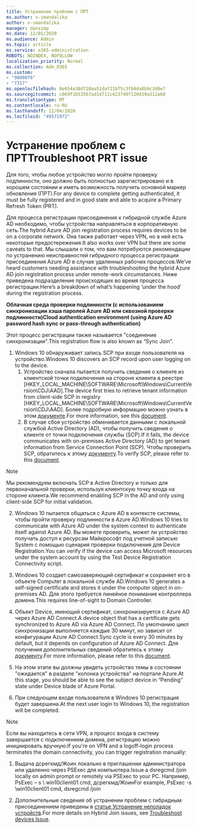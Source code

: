 ```yaml
---
title: Устранение проблем с ПРТ
ms.author: v-smandalika
author: v-smandalika
manager: dansimp
ms.date: 12/01/2020
ms.audience: Admin
ms.topic: article
ms.service: o365-administration
ROBOTS: NOINDEX, NOFOLLOW
localization_priority: Normal
ms.collection: Adm_O365
ms.custom:
- "9000076"
- "7317"
ms.openlocfilehash: 8e654a38d720aa51daf21bf5c3fb0da8b9c3d8e7
ms.sourcegitcommit: c069f1b53567ad14711c423740f120439a312a60
ms.translationtype: MT
ms.contentlocale: ru-RU
ms.lasthandoff: 12/04/2020
ms.locfileid: "49571972"
---
```

# <a name="troubleshoot-prt-issue"></a><span data-ttu-id="cb2be-102">Устранение проблем с ПРТ</span><span class="sxs-lookup"><span data-stu-id="cb2be-102">Troubleshoot PRT issue</span></span>

<span data-ttu-id="cb2be-103">Для того, чтобы любое устройство могло пройти проверку подлинности, оно должно быть полностью зарегистрировано и в хорошем состоянии и иметь возможность получить основной маркер обновления (ПРТ).</span><span class="sxs-lookup"><span data-stu-id="cb2be-103">For any device to complete getting authenticated, it must be fully registered and in good state and able to acquire a Primary Refresh Token (PRT).</span></span>

<span data-ttu-id="cb2be-104">Для процесса регистрации присоединения к гибридной службе Azure AD необходимо, чтобы устройства направляться в корпоративную сеть.</span><span class="sxs-lookup"><span data-stu-id="cb2be-104">The hybrid Azure AD join registration process requires devices to be on a corporate network.</span></span> <span data-ttu-id="cb2be-105">Она также работает через VPN, но в ней есть некоторые предостережения.</span><span class="sxs-lookup"><span data-stu-id="cb2be-105">It also works over VPN but there are some caveats to that.</span></span> <span data-ttu-id="cb2be-106">Мы слышали о том, что вам потребуются рекомендации по устранению неисправностей гибридного процесса регистрации присоединения Azure AD в случае удаленных рабочих процессов.</span><span class="sxs-lookup"><span data-stu-id="cb2be-106">We’ve heard customers needing assistance with troubleshooting the hybrid Azure AD join registration process under remote-work circumstances.</span></span> <span data-ttu-id="cb2be-107">Ниже приведена подразделение происходящих во время процесса регистрации.</span><span class="sxs-lookup"><span data-stu-id="cb2be-107">Here’s a breakdown of what’s happening ‘under the hood’ during the registration process.</span></span>

<span data-ttu-id="cb2be-108">**Облачная среда проверки подлинности (с использованием синхронизации хэша паролей Azure AD или сквозной проверки подлинности)**</span><span class="sxs-lookup"><span data-stu-id="cb2be-108">**Cloud authentication environment (using Azure AD password hash sync or pass-through authentication)**</span></span>

<span data-ttu-id="cb2be-109">Этот процесс регистрации также называется "соединение синхронизации".</span><span class="sxs-lookup"><span data-stu-id="cb2be-109">This registration flow is also known as “Sync Join”.</span></span>

1. <span data-ttu-id="cb2be-110">Windows 10 обнаруживает запись SCP при входе пользователя на устройство.</span><span class="sxs-lookup"><span data-stu-id="cb2be-110">Windows 10 discovers an SCP record upon user logging on to the device.</span></span>
    1. <span data-ttu-id="cb2be-111">Устройство сначала пытается получить сведения о клиенте из клиентской точки подключения на стороне клиента в реестре [HKEY_LOCAL_MACHINE\SOFTWARE\Microsoft\Windows\CurrentVersion\CDJ\AAD].</span><span class="sxs-lookup"><span data-stu-id="cb2be-111">The device first tries to retrieve tenant information from client-side SCP in registry [HKEY_LOCAL_MACHINE\SOFTWARE\Microsoft\Windows\CurrentVersion\CDJ\AAD].</span></span> <span data-ttu-id="cb2be-112">Более подробную информацию можно узнать в этом [документе](https://docs.microsoft.com/azure/active-directory/devices/hybrid-azuread-join-control).</span><span class="sxs-lookup"><span data-stu-id="cb2be-112">For more information, see this [document](https://docs.microsoft.com/azure/active-directory/devices/hybrid-azuread-join-control).</span></span>
    2. <span data-ttu-id="cb2be-113">В случае сбоя устройство обменивается данными с локальной службой Active Directory (AD), чтобы получить сведения о клиенте от точки подключения службы (SCP).</span><span class="sxs-lookup"><span data-stu-id="cb2be-113">If it fails, the device communicates with on-premises Active Directory (AD) to get tenant information from Service Connection Point (SCP).</span></span> <span data-ttu-id="cb2be-114">Чтобы проверить SCP, обратитесь к этому [документу](https://docs.microsoft.com/azure/active-directory/devices/hybrid-azuread-join-manual#configure-a-service-connection-point).</span><span class="sxs-lookup"><span data-stu-id="cb2be-114">To verify SCP, please refer to this [document](https://docs.microsoft.com/azure/active-directory/devices/hybrid-azuread-join-manual#configure-a-service-connection-point).</span></span> 

> [!NOTE]
> <span data-ttu-id="cb2be-115">Мы рекомендуем включать SCP в Active Directory и только для первоначальной проверки, используя клиентскую точку входа на стороне клиента.</span><span class="sxs-lookup"><span data-stu-id="cb2be-115">We recommend enabling SCP in the AD and only using client-side SCP for initial validation.</span></span>

2. <span data-ttu-id="cb2be-116">Windows 10 пытается общаться с Azure AD в контексте системы, чтобы пройти проверку подлинности в Azure AD.</span><span class="sxs-lookup"><span data-stu-id="cb2be-116">Windows 10 tries to communicate with Azure AD under the system context to authenticate itself against Azure AD.</span></span> <span data-ttu-id="cb2be-117">Вы можете проверить, может ли устройство получать доступ к ресурсам Майкрософт под учетной записью System с помощью сценария проверки подключения для Device Registration.</span><span class="sxs-lookup"><span data-stu-id="cb2be-117">You can verify if the device can access Microsoft resources under the system account by using the Test Device Registration Connectivity script.</span></span>

3. <span data-ttu-id="cb2be-118">Windows 10 создает самозаверяющий сертификат и сохраняет его в объекте Computer в локальной службе AD.</span><span class="sxs-lookup"><span data-stu-id="cb2be-118">Windows 10 generates a self-signed certificate and stores it under the computer object in on-premises AD.</span></span> <span data-ttu-id="cb2be-119">Для этого требуется линейное понимание контроллера домена.</span><span class="sxs-lookup"><span data-stu-id="cb2be-119">This requires line-of-sight to Domain Controller.</span></span>

4. <span data-ttu-id="cb2be-120">Объект Device, имеющий сертификат, синхронизируется с Azure AD через Azure AD Connect.</span><span class="sxs-lookup"><span data-stu-id="cb2be-120">A device object that has a certificate gets synchronized to Azure AD via Azure AD Connect.</span></span> <span data-ttu-id="cb2be-121">По умолчанию цикл синхронизации выполняется каждые 30 минут, но зависит от конфигурации Azure AD Connect.</span><span class="sxs-lookup"><span data-stu-id="cb2be-121">Sync cycle is every 30 minutes by default, but it depends on configuration of Azure AD Connect.</span></span> <span data-ttu-id="cb2be-122">Для получения дополнительных сведений обратитесь к этому [документу](https://docs.microsoft.com/azure/active-directory/hybrid/how-to-connect-sync-configure-filtering#organizational-unitbased-filtering).</span><span class="sxs-lookup"><span data-stu-id="cb2be-122">For more information, please refer to this [document](https://docs.microsoft.com/azure/active-directory/hybrid/how-to-connect-sync-configure-filtering#organizational-unitbased-filtering).</span></span>

5. <span data-ttu-id="cb2be-123">На этом этапе вы должны увидеть устройство темы в состоянии "ожидается" в разделе "колонка устройства" на портале Azure.</span><span class="sxs-lookup"><span data-stu-id="cb2be-123">At this stage, you should be able to see the subject device in “Pending” state under Device blade of Azure Portal.</span></span>

6. <span data-ttu-id="cb2be-124">При следующем входе пользователя в Windows 10 регистрация будет завершена.</span><span class="sxs-lookup"><span data-stu-id="cb2be-124">At the next user login to Windows 10, the registration will be completed.</span></span> 

> [!NOTE]
> <span data-ttu-id="cb2be-125">Если вы находитесь в сети VPN, а процесс входа в систему завершается с подключением домена, регистрацию можно инициировать вручную:</span><span class="sxs-lookup"><span data-stu-id="cb2be-125">If you're on VPN and a logoff-login process terminates the domain connectivity, you can trigger registration manually:</span></span>
 1. <span data-ttu-id="cb2be-126">Выдача дсрегкмд/Жоин локально в приглашении администратора или удаленно через PSExec для компьютера.</span><span class="sxs-lookup"><span data-stu-id="cb2be-126">Issue a dsregcmd /join locally on admin prompt or remotely via PSExec to your PC.</span></span> <span data-ttu-id="cb2be-127">Например, PsExec – s \\ win10client01 cmd, дсрегкмд/Жоин</span><span class="sxs-lookup"><span data-stu-id="cb2be-127">For example, PsExec -s \\win10client01 cmd, dsregcmd /join</span></span>

 2. <span data-ttu-id="cb2be-128">Дополнительные сведения об устранении проблем с гибридным присоединением приведены в [статье Устранение неполадок устройств](https://techcommunity.microsoft.com/t5/azure-active-directory-identity/azure-ad-mailbag-frequent-questions-about-using-device-based/ba-p/1257344).</span><span class="sxs-lookup"><span data-stu-id="cb2be-128">For more details on Hybrid Join issues, see [Troubleshoot devices Issue](https://techcommunity.microsoft.com/t5/azure-active-directory-identity/azure-ad-mailbag-frequent-questions-about-using-device-based/ba-p/1257344).</span></span>
